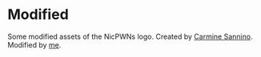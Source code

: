 # Modified

Some modified assets of the NicPWNs logo. Created by [Carmine Sannino](https://www.fiverr.com/carminesannino). Modified by [me](https://github.com/NicPWNs).
